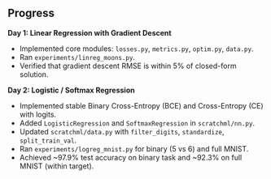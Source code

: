 ## Progress

**Day 1: Linear Regression with Gradient Descent**
- Implemented core modules: `losses.py`, `metrics.py`, `optim.py`, `data.py`.
- Ran `experiments/linreg_moons.py`.
- Verified that gradient descent RMSE is within 5% of closed-form solution.

**Day 2: Logistic / Softmax Regression**
- Implemented stable Binary Cross-Entropy (BCE) and Cross-Entropy (CE) with logits.
- Added `LogisticRegression` and `SoftmaxRegression` in `scratchml/nn.py`.
- Updated `scratchml/data.py` with `filter_digits`, `standardize`, `split_train_val`.
- Ran `experiments/logreg_mnist.py` for binary (5 vs 6) and full MNIST.
- Achieved ~97.9% test accuracy on binary task and ~92.3% on full MNIST (within target).